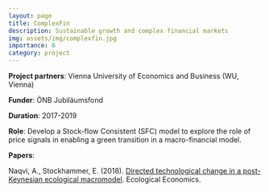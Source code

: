 ```yaml
---
layout: page
title: ComplexFin
description: Sustainable growth and complex financial markets                     
img: assets/img/complexfin.jpg
importance: 6
category: project
---
```


**Project partners**: Vienna University of Economics and Business (WU, Vienna)

**Funder**: ÖNB Jubiläumsfond

**Duration**: 2017-2019

**Role**: Develop a Stock-flow Consistent (SFC) model to explore the role of price signals in enabling a green transition in a macro-financial model.

**Papers**:

Naqvi, A., Stockhammer, E. (2018). <a href="https://www.sciencedirect.com/science/article/pii/S0921800917311771" target="_blank">Directed technological change in a post-Keynesian ecological macromodel</a>. Ecological Economics.
